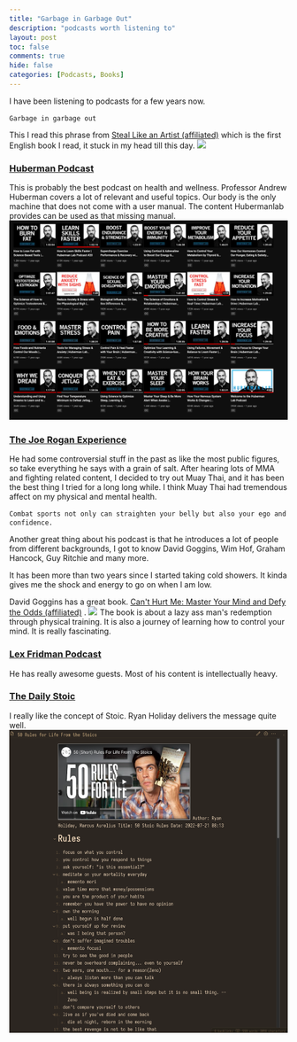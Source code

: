 ```yaml
---
title: "Garbage in Garbage Out"
description: "podcasts worth listening to"
layout: post
toc: false
comments: true
hide: false
categories: [Podcasts, Books]
---
```


I have been listening to podcasts for a few years now.

```
Garbage in garbage out
```
This I read this phrase from [Steal Like an Artist (affiliated)](https://amzn.to/3cyoLlW) which is the first English book I read, it stuck in my head till this day.
<a href="https://www.amazon.com/Steal-Like-Artist-Things-Creative-ebook/dp/B0074QGGK6?_encoding=UTF8&qid=1658446462&sr=8-1&linkCode=li3&tag=lsgrep09-20&linkId=22063f56b55ee072d0b4c08271bc1a2e&language=en_US&ref_=as_li_ss_il" target="_blank"><img border="0" src="//ws-na.amazon-adsystem.com/widgets/q?_encoding=UTF8&ASIN=B0074QGGK6&Format=_SL250_&ID=AsinImage&MarketPlace=US&ServiceVersion=20070822&WS=1&tag=lsgrep09-20&language=en_US" ></a><img src="https://ir-na.amazon-adsystem.com/e/ir?t=lsgrep09-20&language=en_US&l=li3&o=1&a=B0074QGGK6" width="1" height="1" border="0" alt="" style="border:none !important; margin:0px !important;" />


### [Huberman Podcast](https://hubermanlab.com/)
This is probably the best podcast on health and wellness.
Professor Andrew Huberman covers a lot of relevant and useful topics. Our body is the only machine that does not come with a user manual.
The content Hubermanlab provides can be used as that missing manual. 
![](/images/podcasts/hubermanlab.png)

### [The Joe Rogan Experience](https://open.spotify.com/show/4rOoJ6Egrf8K2IrywzwOMk)
He had some controversial stuff in the past as like the most public figures, so take everything he says with a grain of salt. 
After hearing lots of MMA and fighting related content, I decided to try out Muay Thai, and it has been the best thing I tried for a long long while.
I think Muay Thai had tremendous affect on my physical and mental health. 

```
Combat sports not only can straighten your belly but also your ego and confidence.
```

Another great thing about his podcast is that he introduces a lot of people from different backgrounds, 
I got to know David Goggins, Wim Hof, Graham Hancock, Guy Ritchie and many more. 

It has been more than two years since I started taking cold showers. It kinda gives me the shock and energy to go on when I am low.

David Goggins has a great book. [Can't Hurt Me: Master Your Mind and Defy the Odds (affiliated)](https://amzn.to/3PpQqny) .
<a href="https://www.amazon.com/Cant-Hurt-Me-David-Goggins-audiobook/dp/B07KKP62FW?_encoding=UTF8&qid=1658449103&sr=8-1&linkCode=li3&tag=lsgrep09-20&linkId=fa0d2fe16d301c5bc615f84c4773754a&language=en_US&ref_=as_li_ss_il" target="_blank"><img border="0" src="//ws-na.amazon-adsystem.com/widgets/q?_encoding=UTF8&ASIN=B07KKP62FW&Format=_SL250_&ID=AsinImage&MarketPlace=US&ServiceVersion=20070822&WS=1&tag=lsgrep09-20&language=en_US" ></a><img src="https://ir-na.amazon-adsystem.com/e/ir?t=lsgrep09-20&language=en_US&l=li3&o=1&a=B07KKP62FW" width="1" height="1" border="0" alt="" style="border:none !important; margin:0px !important;" />
The book is about a lazy ass man's redemption through physical training. It is also a journey of learning how to control your mind. It is really fascinating.

### [Lex Fridman Podcast](https://lexfridman.com/podcast/)
He has really awesome guests. Most of his content is intellectually heavy. 

### [The Daily Stoic](https://dailystoic.com/)
I really like the concept of Stoic. Ryan Holiday delivers the message quite well. 
![](/images/podcasts/dailystoic.png)

